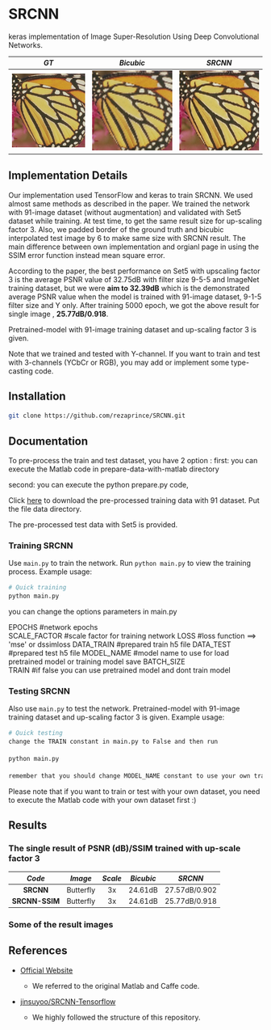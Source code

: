 # SRCNN
keras implementation of Image Super-Resolution Using Deep Convolutional Networks.

*GT* | *Bicubic* | *SRCNN* 
:---: | :---: | :---: |
<img src = 'results/original.png'> | <img src = 'results/mybicubic.jpg'> | <img src = 'results/mysrcnn-result-withMyBicubic.jpg'> 


## Implementation Details

Our implementation used TensorFlow and keras to train SRCNN. We used almost same methods as described in the paper. We trained the network with 91-image dataset (without augmentation) and validated with Set5 dataset while training. At test time, to get the same result size for up-scaling factor 3. Also, we padded border of the ground truth and bicubic interpolated test image by 6 to make same size with SRCNN result. The main difference between own implementation  and orgianl page in using the SSIM error function instead mean square error.

According to the paper, the best performance on Set5 with upscaling factor 3 is the average PSNR value of 32.75dB with filter size 9-5-5 and ImageNet training dataset, but we were **aim to 32.39dB** which is the demonstrated average PSNR value when the model is trained with 91-image dataset, 9-1-5 filter size and Y only. After training 5000 epoch, we got the above result for single image , **25.77dB/0.918**.

Pretrained-model with 91-image training dataset and up-scaling factor 3 is given.

Note that we trained and tested with Y-channel. If you want to train and test with 3-channels (YCbCr or RGB), you may add or implement some type-casting code.


## Installation

```bash
git clone https://github.com/rezaprince/SRCNN.git
```

## Documentation

To pre-process the train and test dataset, you have 2 option :
first: you can execute the Matlab code in prepare-data-with-matlab directory

second: you can execute the python prepare.py code,

Click [here][data] to download the pre-processed training data with 91 dataset. Put the file data directory.

The pre-processed test data with Set5 is provided.

### Training SRCNN
Use `main.py` to train the network. Run `python main.py` to view the training process. Example usage:
```bash
# Quick training
python main.py
```

you can change the options parameters in main.py

EPOCHS  		#network epochs  	
SCALE_FACTOR	#scale factor for training network
LOSS			#loss function ==> 'mse' or dssimloss
DATA_TRAIN		#prepared train h5 file
DATA_TEST		#prepared test h5 file
MODEL_NAME		#model name to use for load pretrained model or training model save
BATCH_SIZE		
TRAIN			#if false you can use pretrained model and dont train model

### Testing SRCNN
Also use `main.py` to test the network. Pretrained-model with 91-image training dataset and up-scaling factor 3 is given. Example usage:
```bash
# Quick testing
change the TRAIN constant in main.py to False and then run

python main.py

remember that you should change MODEL_NAME constant to use your own trained model

```



Please note that if you want to train or test with your own dataset, you need to execute the Matlab code with your own dataset first :)


## Results

### The single result of PSNR (dB)/SSIM trained with up-scale factor 3

*Code* | *Image* | *Scale* | *Bicubic* | *SRCNN*
:---: | :---: | :---: | :---: | :---: |
**SRCNN** | Butterfly | 3x | 24.61dB | 27.57dB/0.902
**SRCNN-SSIM**| Butterfly | 3x | 24.61dB | 25.77dB/0.918

### Some of the result images

 


## References

- [Official Website][1]
    - We referred to the original Matlab and Caffe code.

- [jinsuyoo/SRCNN-Tensorflow][2]
    - We highly followed the structure of this repository.

[data]: https://drive.google.com/file/d/1a52tikv7Za_wtmAEiZFEE1qMowtljb3_/view?usp=sharing
[1]: http://mmlab.ie.cuhk.edu.hk/projects/SRCNN.html
[2]: https://github.com/jinsuyoo/SRCNN-Tensorflow
